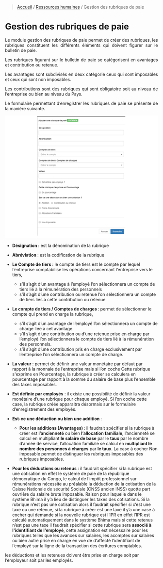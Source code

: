 > [Accueil](../index) / [Ressources humaines](./index) / Gestion des rubriques de paie

# Gestion des rubriques de paie

<div style='text-align: justify;'>
Le module gestion des rubriques de paie permet de créer des rubriques, les rubriques constituent les différents éléments qui doivent figurer sur le bulletin de paie.

Les rubriques figurant sur le bulletin de paie se catégorisent en avantages et contribution ou retenue.

Les avantages sont subdivisés en deux catégorie ceux qui sont imposables et ceux qui sont non imposables. 

Les contributions sont des rubriques qui sont obligatoire soit au niveau de l’entreprise ou bien au niveau du Pays. 

Le formulaire permettant d’enregistrer les rubriques de paie se présente de la manière suivante.</div>

![rub_payroll](../../images/payroll/rub_payroll.jpg)

- <strong> Désignation </strong>: est la dénomination de la rubrique
- <strong> Abréviation </strong>: est la codification de la rubrique
- <strong> Le Compte de tiers </strong>: le compte de tiers est le compte par lequel l’entreprise comptabilise les opérations concernant l’entreprise vers le tiers,
    - s’il s’agit d’un avantage à l’employé l’on sélectionnera un compte de tiers lié à la rémunération des personnels 
    - s’il s’agit d’une contribution ou retenue l’on sélectionnera un compte de tiers liés à cette contribution ou retenue 

- <strong> Le compte de tiers / Comptes de charges </strong> : permet de sélectionner le compte qui prend en charge la rubrique,
    - s’il s’agit d’un avantage de l’employé l’on sélectionnera un compte de charge liée à cet avantage.
    - s’il s’agit d’une contribution ou d’une retenue prise en charge par l’employé l’on sélectionnera le compte de tiers lié à la rémunération des personnels.</div>
    - s’il s’agit d’une contribution pris en charge exclusivement par l’entreprise l’on sélectionnera un compte de charge.</div>

- <strong>La valeur</strong> : permet de définir une valeur monétaire par défaut par rapport à la monnaie de l’entreprise mais si l’on coche Cette rubrique s'exprime en Pourcentage, la rubrique à créer se calculera en pourcentage par rapport à la somme du salaire de base plus l’ensemble des taxes imposables.

- <strong>Est définie par employés</strong> : il existe une possibilité de définir la valeur monétaire d’une rubrique pour chaque employé. Si l’on coche cette case, la rubrique créée apparaitra désormais sur le formulaire d’enregistrement des employés.

- <strong>Est-ce une déduction ou bien une addition </strong>:
    - <strong>Pour les additions (Avantages) </strong>: il faudrait spécifier si la rubrique à créer est <strong>l’ancienneté</strong> ou bien <strong>l’allocation familiale</strong>, l’ancienneté se calcul en multipliant <strong>le salaire de base</strong> par le <strong>taux</strong> par le nombre d’année de service, l’allocation familiale se calcul en <strong>multipliant le  nombre des personnes à charges</strong> par <strong>le taux</strong>. La case à cocher Non imposable permet de distinguer les rubriques imposables des rubriques imposables.

- <strong>Pour les déductions ou retenus</strong> : il faudrait spécifier si la rubrique est une cotisation en effet le système de paie de la république démocratique du Congo, le calcul de l’impôt professionnel sur rémunérations nécessite au préalable la déduction de la cotisation de la Caisse Nationale de sécurité Sociale (CNSS ancien INSS) quotte part ouvrière du salaire brute imposable. Raison pour laquelle dans le système Bhima il y’a lieu de distinguer les taxes des cotisations. Si la rubrique n’est pas une cotisation alors il faudrait spécifier si c’est une taxe ou une retenue, si la rubrique à créer est une taxe il y’a une case à cocher qui demande si la nouvelle rubrique est l’IPR en effet l’IPR est calculé automatiquement dans le système Bhima mais si cette retenus n’est pas une taxe il faudrait spécifier si cette rubrique sera <strong> associé à l'identifiant de l'employé</strong>, cette assignation est nécessaire pour les rubriques telles que les avances sur salaires, les acomptes sur salaires ou bien autre prise en charge en vue de d’affecté l’identifiant de l’employé sur la ligne de la transaction des écritures comptables.

<div class = "bs-callout bs-callout-warning">
les déductions et les retenues doivent être prise en charge soit par l’employeur soit par les employés.
</div>
